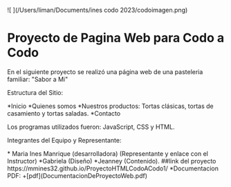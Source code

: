 ![ ](/Users/liman/Documents/ines codo 2023/codoimagen.png)

# Proyecto de Pagina Web para Codo a Codo
<p>En el siguiente proyecto se realizó una página web de una pasteleria familiar: "Sabor a Mi"
</p>
<p> Estructura del Sitio:</p>
*Inicio
*Quienes somos
*Nuestros productos: Tortas clásicas, tortas de casamiento y tortas saladas.
*Contacto
<p>Los programas utilizados fueron: JavaScript, CSS y HTML.
</p>
<p> Integrantes del Equipo y Representante:</p>
* Maria Ines Manrique (desarrolladora) (Representante y enlace con el 
Instructor)
*Gabriela (Diseño)
*Jeanney (Contenido).
##link del proyecto
https://mmines32.github.io/ProyectoHTMLCodoACodo1/
*Documentacion PDF: 
+[pdf](DocumentacionDeProyectoWeb.pdf)





